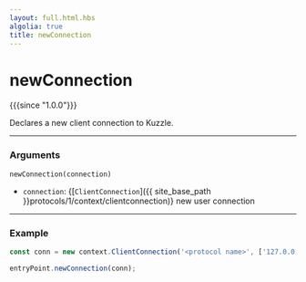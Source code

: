 ```yaml
---
layout: full.html.hbs
algolia: true
title: newConnection
---
```


# newConnection

{{{since "1.0.0"}}}

Declares a new client connection to Kuzzle.

---

### Arguments

`newConnection(connection)`

* `connection`: {[`ClientConnection`]({{ site_base_path }}protocols/1/context/clientconnection)} new user connection

---

### Example

```js
const conn = new context.ClientConnection('<protocol name>', ['127.0.0.1']);

entryPoint.newConnection(conn);
```
